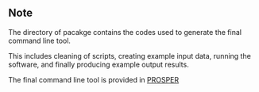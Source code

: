 ## Note 

The directory of pacakge contains the codes used to generate the final command line tool. 

This includes cleaning of scripts, creating example input data, running the software, and finally producing example output results. 

The final command line tool is provided in [PROSPER](https://github.com/Jingning-Zhang/PROSPER)
